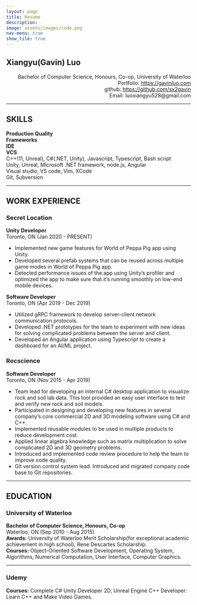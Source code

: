 ```yaml
---
layout: page
title: Resume
description:
image: assets/images/code.png
nav-menu: true
show_tile: true
---
```



<!-- Main -->
<div id="main" class="alt">
    <!-- One -->
    <section id="one">
        <div class="inner">
            <div class="row">
                <div class="4u">
                    <h2 id="content">Xiangyu(Gavin) Luo</h2>
                </div>
                <div class="8u">
                    <p style="text-align:right;">Bachelor of Computer Science, Honours, Co-op, University of Waterloo<br>
                    Portfolio: <a href="https://gavinluo.com">https://gavinluo.com</a><br>
                    github: <a href="https://github.com/sx2gavin">https://github.com/sx2gavin</a><br>
                    Email: luoxiangyu528@gmail.com</p>
                </div>
            </div>
            <hr />
            <div class="row">
                <div class="4u">
                    <h2>SKILLS</h2>
                </div>
                <div class="2u">
                    <b>Production Quality</b><br>
                    <b>Frameworks</b><br>
                    <b>IDE</b><br>
                    <b>VCS</b><br>
                </div>
                <div class="6u">
                    C++(11, Unreal), C#(.NET, Unity), Javascript, Typescript, Bash script<br>
                    Unity, Unreal, Microsoft .NET framework, node.js, Angular<br>
                    Visual studio, VS code, Vim, XCode<br>
                    Git, Subversion<br>
                </div>
            </div>
            <hr />
            <div class="row">
                <div class="4u">
                    <h2>WORK EXPERIENCE</h2>
                </div>
                <div class="8u">
                    <h3>Secret Location</h3>
                    <b>Unity Developer</b><br>
                    Toronto, ON (Jan 2020 - PRESENT)<br>
                    <ul>
                        <li>Implemented new game features for World of Peppa Pig app using Unity. </li>
                        <li>Developed several prefab systems that can be reused across multiple game modes in World of Peppa Pig app.</li>
                        <li>Detected performance issues of the app using Unity’s profiler and optimized the app to make sure that it’s running smoothly on low-end mobile devices.</li>
                    </ul>
                    <b>Software Developer</b><br>
                    Toronto, ON (Apr 2019 - Dec 2019)<br>
                    <ul>
                        <li>Utilized gRPC framework to develop server-client network communication protocols.</li>
                        <li>Developed .NET prototypes for the team to experiment with new ideas for solving complicated problems between the server and client.</li>
                        <li>Developed an Angular application using Typescript to create a dashboard for an AI/ML project.</li>
                    </ul>
                    <h3>Rocscience</h3>
                    <b>Software Developer</b><br>
                    Toronto, ON (Nov 2015 - Apr 2019)<br>
                    <ul>
                        <li>Team lead for developing an internal C# desktop application to visualize rock and soil lab data. This tool provided an easy user interface to test and verify new rock and soil models.</li>
                        <li>Participated in designing and developing new features in several company’s core commercial 2D and 3D modeling software using C# and C++.</li>
                        <li>Implemented reusable modules to be used in multiple products to reduce development cost.</li>
                        <li>Applied linear algebra knowledge such as matrix multiplication to solve complicated 2D and 3D geometry problems.</li>
                        <li>Introduced and implemented code review procedure to help the team to improve code quality.</li>
                        <li>Git version control system lead. Introduced and migrated company code base to Git repositories.</li> 
                    </ul>
                </div>
            </div>
            <hr />
            <div class="row">
                <div class="4u">
                    <h2>EDUCATION</h2>
                </div>
                <div class="8u">
                    <h3>University of Waterloo</h3>
                    <b>Bachelor of Computer Science, Honours, Co-op</b><br>
                    Waterloo, ON (Sep 2010 - Aug 2015)<br>
                    <b>Awards:</b> University of Waterloo Merit Scholarship(for exceptional academic achievement in high school), Rene Descartes Scholarship.<br>
                    <b>Courses:</b> Object-Oriented Software Development, Operating System, Algorithms, Numerical Computation, User Interface, Computer Graphics.<br>
                    <hr />
                    <h3>Udemy</h3>
                    <b>Courses:</b> Complete C# Unity Developer 2D, Unreal Engine C++ Developer: Learn C++ and Make Video Games.
                </div>
            </div>
        </div>
    </section>
</div>